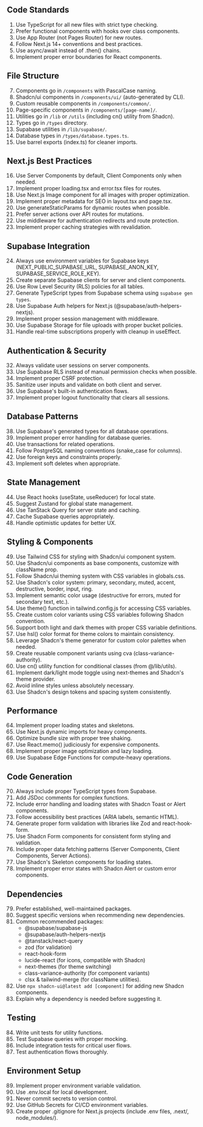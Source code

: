 ## Code Standards
1. Use TypeScript for all new files with strict type checking.
2. Prefer functional components with hooks over class components.
3. Use App Router (not Pages Router) for new routes.
4. Follow Next.js 14+ conventions and best practices.
5. Use async/await instead of .then() chains.
6. Implement proper error boundaries for React components.

## File Structure
7. Components go in `/components` with PascalCase naming.
8. Shadcn/ui components in `/components/ui/` (auto-generated by CLI).
9. Custom reusable components in `/components/common/`.
10. Page-specific components in `/components/[page-name]/`.
11. Utilities go in `/lib` or `/utils` (including cn() utility from Shadcn).
12. Types go in `/types` directory.
13. Supabase utilities in `/lib/supabase/`.
14. Database types in `/types/database.types.ts`.
15. Use barrel exports (index.ts) for cleaner imports.

## Next.js Best Practices
16. Use Server Components by default, Client Components only when needed.
17. Implement proper loading.tsx and error.tsx files for routes.
18. Use Next.js Image component for all images with proper optimization.
19. Implement proper metadata for SEO in layout.tsx and page.tsx.
20. Use generateStaticParams for dynamic routes when possible.
21. Prefer server actions over API routes for mutations.
22. Use middleware for authentication redirects and route protection.
23. Implement proper caching strategies with revalidation.

## Supabase Integration
24. Always use environment variables for Supabase keys (NEXT_PUBLIC_SUPABASE_URL, SUPABASE_ANON_KEY, SUPABASE_SERVICE_ROLE_KEY).
25. Create separate Supabase clients for server and client components.
26. Use Row Level Security (RLS) policies for all tables.
27. Generate TypeScript types from Supabase schema using `supabase gen types`.
28. Use Supabase Auth helpers for Next.js (@supabase/auth-helpers-nextjs).
29. Implement proper session management with middleware.
30. Use Supabase Storage for file uploads with proper bucket policies.
31. Handle real-time subscriptions properly with cleanup in useEffect.

## Authentication & Security
32. Always validate user sessions on server components.
33. Use Supabase RLS instead of manual permission checks when possible.
34. Implement proper CSRF protection.
35. Sanitize user inputs and validate on both client and server.
36. Use Supabase's built-in authentication flows.
37. Implement proper logout functionality that clears all sessions.

## Database Patterns
38. Use Supabase's generated types for all database operations.
39. Implement proper error handling for database queries.
40. Use transactions for related operations.
41. Follow PostgreSQL naming conventions (snake_case for columns).
42. Use foreign keys and constraints properly.
43. Implement soft deletes when appropriate.

## State Management
44. Use React hooks (useState, useReducer) for local state.
45. Suggest Zustand for global state management.
46. Use TanStack Query for server state and caching.
47. Cache Supabase queries appropriately.
48. Handle optimistic updates for better UX.

## Styling & Components
49. Use Tailwind CSS for styling with Shadcn/ui component system.
50. Use Shadcn/ui components as base components, customize with className prop.
51. Follow Shadcn/ui theming system with CSS variables in globals.css.
52. Use Shadcn's color system: primary, secondary, muted, accent, destructive, border, input, ring.
53. Implement semantic color usage (destructive for errors, muted for secondary text, etc.).
54. Use theme() function in tailwind.config.js for accessing CSS variables.
55. Create custom color variants using CSS variables following Shadcn convention.
56. Support both light and dark themes with proper CSS variable definitions.
57. Use hsl() color format for theme colors to maintain consistency.
58. Leverage Shadcn's theme generator for custom color palettes when needed.
59. Create reusable component variants using cva (class-variance-authority).
60. Use cn() utility function for conditional classes (from @/lib/utils).
61. Implement dark/light mode toggle using next-themes and Shadcn's theme provider.
62. Avoid inline styles unless absolutely necessary.
63. Use Shadcn's design tokens and spacing system consistently.

## Performance
64. Implement proper loading states and skeletons.
65. Use Next.js dynamic imports for heavy components.
66. Optimize bundle size with proper tree shaking.
67. Use React.memo() judiciously for expensive components.
68. Implement proper image optimization and lazy loading.
69. Use Supabase Edge Functions for compute-heavy operations.

## Code Generation
70. Always include proper TypeScript types from Supabase.
71. Add JSDoc comments for complex functions.
72. Include error handling and loading states with Shadcn Toast or Alert components.
73. Follow accessibility best practices (ARIA labels, semantic HTML).
74. Generate proper form validation with libraries like Zod and react-hook-form.
75. Use Shadcn Form components for consistent form styling and validation.
76. Include proper data fetching patterns (Server Components, Client Components, Server Actions).
77. Use Shadcn's Skeleton components for loading states.
78. Implement proper error states with Shadcn Alert or custom error components.

## Dependencies
79. Prefer established, well-maintained packages.
80. Suggest specific versions when recommending new dependencies.
81. Common recommended packages:
    - @supabase/supabase-js
    - @supabase/auth-helpers-nextjs
    - @tanstack/react-query
    - zod (for validation)
    - react-hook-form
    - lucide-react (for icons, compatible with Shadcn)
    - next-themes (for theme switching)
    - class-variance-authority (for component variants)
    - clsx & tailwind-merge (for className utilities).
82. Use `npx shadcn-ui@latest add [component]` for adding new Shadcn components.
83. Explain why a dependency is needed before suggesting it.

## Testing
84. Write unit tests for utility functions.
85. Test Supabase queries with proper mocking.
86. Include integration tests for critical user flows.
87. Test authentication flows thoroughly.

## Environment Setup
<!-- 88. Use separate Supabase projects for development/staging/production -->
89. Implement proper environment variable validation.
90. Use .env.local for local development.
91. Never commit secrets to version control.
92. Use GitHub Secrets for CI/CD environment variables.
93. Create proper .gitignore for Next.js projects (include .env files, .next/, node_modules/).